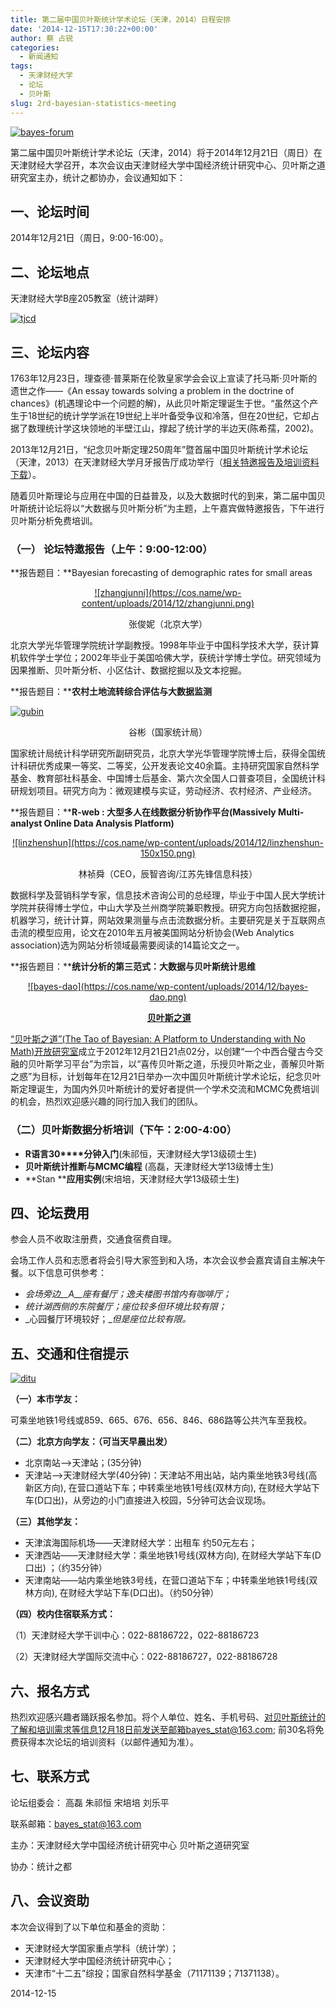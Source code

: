 ```yaml
---
title: 第二届中国贝叶斯统计学术论坛（天津，2014）日程安排
date: '2014-12-15T17:30:22+00:00'
author: 蔡 占锐
categories:
  - 新闻通知
tags:
  - 天津财经大学
  - 论坛
  - 贝叶斯
slug: 2rd-bayesian-statistics-meeting
---
```


[![bayes-forum](https://cos.name/wp-content/uploads/2014/12/bayes-forum.png)](https://cos.name/wp-content/uploads/2014/12/bayes-forum.png)

第二届中国贝叶斯统计学术论坛（天津，2014）将于2014年12月21日（周日）在天津财经大学召开，本次会议由天津财经大学中国经济统计研究中心、贝叶斯之道研究室主办，统计之都协办，会议通知如下：

## 一、论坛时间

2014年12月21日（周日，9:00-16:00）。

## 二、论坛地点

天津财经大学B座205教室（统计湖畔）

[![tjcd](https://cos.name/wp-content/uploads/2014/12/tjcd-300x94.png)](https://cos.name/wp-content/uploads/2014/12/tjcd.png)

## 三、论坛内容

1763年12月23日，理查德·普莱斯在伦敦皇家学会会议上宣读了托马斯·贝叶斯的遗世之作——《An essay towards solving a problem in the doctrine of chances》(机遇理论中一个问题的解)，从此贝叶斯定理诞生于世。“虽然这个产生于18世纪的统计学学派在19世纪上半叶备受争议和冷落，但在20世纪，它却占据了数理统计学这块领地的半壁江山，撑起了统计学的半边天(陈希孺，2002)。

2013年12月21日，“纪念贝叶斯定理250周年”暨首届中国贝叶斯统计学术论坛（天津，2013）在天津财经大学月牙报告厅成功举行（<a href="https://cos.name/2013/12/to-commemorate-the-250th-anniversary-of-bayes-theorem/" target="_blank">相关特邀报告及培训资料下载</a>）。

<!--more-->

随着贝叶斯理论与应用在中国的日益普及，以及大数据时代的到来，第二届中国贝叶斯统计论坛将以“大数据与贝叶斯分析”为主题，上午嘉宾做特邀报告，下午进行贝叶斯分析免费培训。

### **（一） 论坛特邀报告（上午：****9:00-12:00****）**

**报告题目：**Bayesian forecasting of demographic rates for small areas

<p style="text-align: center;">
  <a href="https://cos.name/wp-content/uploads/2014/12/zhangjunni.png">![zhangjunni](https://cos.name/wp-content/uploads/2014/12/zhangjunni.png)</a>
</p>

<p style="text-align: center;">
  张俊妮（北京大学）
</p>

北京大学光华管理学院统计学副教授。1998年毕业于中国科学技术大学，获计算机软件学士学位；2002年毕业于美国哈佛大学，获统计学博士学位。研究领域为因果推断、贝叶斯分析、小区估计、数据挖掘以及文本挖掘。

**报告题目：****农村土地流转综合评估与大数据监测**

[![gubin](https://cos.name/wp-content/uploads/2014/12/gubin-150x150.png)](https://cos.name/wp-content/uploads/2014/12/gubin.png)

<p style="text-align: center;">
  谷彬（国家统计局）
</p>

国家统计局统计科学研究所副研究员，北京大学光华管理学院博士后，获得全国统计科研优秀成果一等奖、二等奖，公开发表论文40余篇。主持研究国家自然科学基金、教育部社科基金、中国博士后基金、第六次全国人口普查项目，全国统计科研规划项目。研究方向为：微观建模与实证，劳动经济、农村经济、产业经济。

**报告题目：****R-web : ****大型多人在线数据分析协作平台****(Massively Multi-analyst Online Data Analysis Platform)**

<p style="text-align: center;">
  <a href="https://cos.name/wp-content/uploads/2014/12/linzhenshun.png">![linzhenshun](https://cos.name/wp-content/uploads/2014/12/linzhenshun-150x150.png)</a>
</p>

<p style="text-align: center;">
  林祯舜（CEO，辰智咨询/江苏先锋信息科技）
</p>

数据科学及营销科学专家，信息技术咨询公司的总经理，毕业于中国人民大学统计学院并获得博士学位，中山大学及兰州商学院兼职教授。研究方向包括数据挖掘，机器学习，统计计算，网站效果测量与点击流数据分析。主要研究是关于互联网点击流的模型应用，论文在2010年五月被美国网站分析协会(Web Analytics association)选为网站分析领域最需要阅读的14篇论文之一。

**报告题目：****统计分析的第三范式：大数据与贝叶斯统计思维**

<p style="text-align: center;">
  <a href="https://cos.name/wp-content/uploads/2014/12/bayes-dao.png">![bayes-dao](https://cos.name/wp-content/uploads/2014/12/bayes-dao.png)</a>
</p>

<p style="text-align: center;">
  <strong> <a href="https://bayes-stat.github.com" target="_blank">贝叶斯之道</a></strong>
</p>

<a href="https://bayes-stat.github.com" target="_blank">“贝叶斯之道”(The Tao of Bayesian: A Platform to Understanding with No Math)开放研究室</a>成立于2012年12月21日21点02分，以创建“一个中西合璧古今交融的贝叶斯学习平台”为宗旨，以“喜传贝叶斯之道，乐授贝叶斯之业，善解贝叶斯之惑”为目标，计划每年在12月21日举办一次中国贝叶斯统计学术论坛，纪念贝叶斯定理诞生，为国内外贝叶斯统计的爱好者提供一个学术交流和MCMC免费培训的机会，热烈欢迎感兴趣的同行加入我们的团队。

### **（二）贝叶斯数据分析培训（下午：****2:00-4:00****）**

  * **R****语言****30****分钟入门**(朱祁恒，天津财经大学13级硕士生)
  * **贝叶斯统计推断与****MCMC****编程** (高磊，天津财经大学13级博士生)
  * **Stan ****应用实例**(宋培培，天津财经大学13级硕士生)

## 四、论坛费用

参会人员不收取注册费，交通食宿费自理。

会场工作人员和志愿者将会引导大家签到和入场，本次会议参会嘉宾请自主解决午餐。以下信息可供参考：

  * _会场旁边__A__座有餐厅；逸夫楼图书馆内有咖啡厅；_
  * _统计湖西侧的东院餐厅；座位较多但环境比较有限；_
  * _心园餐厅环境较好；__但是座位比较有限。_

## 五、交通和住宿提示

[![ditu](https://cos.name/wp-content/uploads/2014/12/ditu.png)](https://cos.name/wp-content/uploads/2014/12/ditu.png)

**（一）本市学友：**

可乘坐地铁1号线或859、665、676、656、846、686路等公共汽车至我校。

**（二）北京方向学友：（可当天早晨出发）**

  * 北京南站——>天津站；(35分钟)
  * 天津站——>天津财经大学(40分钟)：天津站不用出站，站内乘坐地铁3号线(高新区方向), 在营口道站下车；中转乘坐地铁1号线(双林方向), 在财经大学站下车(D口出)，从旁边的小门直接进入校园，5分钟可达会议现场。

**（三）其他学友：**

  * 天津滨海国际机场——天津财经大学：出租车 约50元左右；
  * 天津西站——天津财经大学：乘坐地铁1号线(双林方向), 在财经大学站下车(D口出) ；（约35分钟）
  * 天津南站——站内乘坐地铁3号线，在营口道站下车；中转乘坐地铁1号线(双林方向), 在财经大学站下车(D口出)。（约50分钟）

**（四）校内住宿联系方式：**

（1）天津财经大学干训中心：022-88186722，022-88186723
  
（2）天津财经大学国际交流中心：022-88186727，022-88186728

## 六、报名方式

热烈欢迎感兴趣者踊跃报名参加。将个人单位、姓名、手机号码、对贝叶斯统计的了解和培训需求等信息12月18日前发送至邮箱bayes_stat@163.com; 前30名将免费获得本次论坛的培训资料（以邮件通知为准）。

## 七、联系方式

论坛组委会： 高磊 朱祁恒 宋培培 刘乐平

联系邮箱：bayes_stat@163.com

主办：天津财经大学中国经济统计研究中心 贝叶斯之道研究室

协办：统计之都

## 八、会议资助

本次会议得到了以下单位和基金的资助：

  * 天津财经大学国家重点学科（统计学）；
  * 天津财经大学中国经济统计研究中心；
  * 天津市“十二五”综投；国家自然科学基金（71171139；71371138）。

2014-12-15
